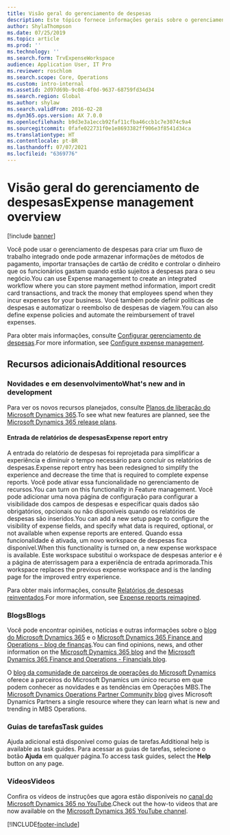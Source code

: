 ```yaml
---
title: Visão geral do gerenciamento de despesas
description: Este tópico fornece informações gerais sobre o gerenciamento de despesas e links para recursos adicionais. Você pode usar o gerenciamento de despesas para criar um fluxo de trabalho integrado onde pode armazenar informações de métodos de pagamento, importar transações de cartão de crédito e controlar o dinheiro que os funcionários gastam quando estão sujeitos a despesas para o seu negócio.
author: ShylaThompson
ms.date: 07/25/2019
ms.topic: article
ms.prod: ''
ms.technology: ''
ms.search.form: TrvExpenseWorkspace
audience: Application User, IT Pro
ms.reviewer: roschlom
ms.search.scope: Core, Operations
ms.custom: intro-internal
ms.assetid: 2d97d69b-9c08-4f0d-9637-68759fd34d34
ms.search.region: Global
ms.author: shylaw
ms.search.validFrom: 2016-02-28
ms.dyn365.ops.version: AX 7.0.0
ms.openlocfilehash: b9d3e3a1eccb92faf11cfba46ccb1c7e3074c9a4
ms.sourcegitcommit: 0fafe022731f0e1e8693382ff906e3f8541d34ca
ms.translationtype: HT
ms.contentlocale: pt-BR
ms.lasthandoff: 07/07/2021
ms.locfileid: "6369776"
---
```

# <a name="expense-management-overview"></a><span data-ttu-id="6e0c6-104">Visão geral do gerenciamento de despesas</span><span class="sxs-lookup"><span data-stu-id="6e0c6-104">Expense management overview</span></span>

[!include [banner](../includes/banner.md)]

<span data-ttu-id="6e0c6-105">Você pode usar o gerenciamento de despesas para criar um fluxo de trabalho integrado onde pode armazenar informações de métodos de pagamento, importar transações de cartão de crédito e controlar o dinheiro que os funcionários gastam quando estão sujeitos a despesas para o seu negócio.</span><span class="sxs-lookup"><span data-stu-id="6e0c6-105">You can use Expense management to create an integrated workflow where you can store payment method information, import credit card transactions, and track the money that employees spend when they incur expenses for your business.</span></span> <span data-ttu-id="6e0c6-106">Você também pode definir políticas de despesas e automatizar o reembolso de despesas de viagem.</span><span class="sxs-lookup"><span data-stu-id="6e0c6-106">You can also define expense policies and automate the reimbursement of travel expenses.</span></span>

<span data-ttu-id="6e0c6-107">Para obter mais informações, consulte [Configurar gerenciamento de despesas](plan-expense-management.md).</span><span class="sxs-lookup"><span data-stu-id="6e0c6-107">For more information, see [Configure expense management](plan-expense-management.md).</span></span>

## <a name="additional-resources"></a><span data-ttu-id="6e0c6-108">Recursos adicionais</span><span class="sxs-lookup"><span data-stu-id="6e0c6-108">Additional resources</span></span>

### <a name="whats-new-and-in-development"></a><span data-ttu-id="6e0c6-109">Novidades e em desenvolvimento</span><span class="sxs-lookup"><span data-stu-id="6e0c6-109">What's new and in development</span></span>

<span data-ttu-id="6e0c6-110">Para ver os novos recursos planejados, consulte [Planos de liberação do Microsoft Dynamics 365](/dynamics365/release-plans/).</span><span class="sxs-lookup"><span data-stu-id="6e0c6-110">To see what new features are planned, see the [Microsoft Dynamics 365 release plans](/dynamics365/release-plans/).</span></span>

#### <a name="expense-report-entry"></a><span data-ttu-id="6e0c6-111">Entrada de relatórios de despesas</span><span class="sxs-lookup"><span data-stu-id="6e0c6-111">Expense report entry</span></span>

<span data-ttu-id="6e0c6-112">A entrada do relatório de despesas foi reprojetada para simplificar a experiência e diminuir o tempo necessário para concluir os relatórios de despesas.</span><span class="sxs-lookup"><span data-stu-id="6e0c6-112">Expense report entry has been redesigned to simplify the experience and decrease the time that is required to complete expense reports.</span></span> <span data-ttu-id="6e0c6-113">Você pode ativar essa funcionalidade no gerenciamento de recursos.</span><span class="sxs-lookup"><span data-stu-id="6e0c6-113">You can turn on this functionality in Feature management.</span></span> <span data-ttu-id="6e0c6-114">Você pode adicionar uma nova página de configuração para configurar a visibilidade dos campos de despesas e especificar quais dados são obrigatórios, opcionais ou não disponíveis quando os relatórios de despesas são inseridos.</span><span class="sxs-lookup"><span data-stu-id="6e0c6-114">You can add a new setup page to configure the visibility of expense fields, and specify what data is required, optional, or not available when expense reports are entered.</span></span> <span data-ttu-id="6e0c6-115">Quando essa funcionalidade é ativada, um novo workspace de despesas fica disponível.</span><span class="sxs-lookup"><span data-stu-id="6e0c6-115">When this functionality is turned on, a new expense workspace is available.</span></span> <span data-ttu-id="6e0c6-116">Este workspace substitui o workspace de despesas anterior e é a página de aterrissagem para a experiência de entrada aprimorada.</span><span class="sxs-lookup"><span data-stu-id="6e0c6-116">This workspace replaces the previous expense workspace and is the landing page for the improved entry experience.</span></span>

<span data-ttu-id="6e0c6-117">Para obter mais informações, consulte [Relatórios de despesas reinventados](ExpenseWorkspaceNew.md).</span><span class="sxs-lookup"><span data-stu-id="6e0c6-117">For more information, see [Expense reports reimagined](ExpenseWorkspaceNew.md).</span></span>

### <a name="blogs"></a><span data-ttu-id="6e0c6-118">Blogs</span><span class="sxs-lookup"><span data-stu-id="6e0c6-118">Blogs</span></span>

<span data-ttu-id="6e0c6-119">Você pode encontrar opiniões, notícias e outras informações sobre o [blog do Microsoft Dynamics 365](https://community.dynamics.com/b/msftdynamicsblog?c=Enterprise) e o [Microsoft Dynamics 365 Finance and Operations - blog de finanças](https://community.dynamics.com/365/financeandoperations/b/financials).</span><span class="sxs-lookup"><span data-stu-id="6e0c6-119">You can find opinions, news, and other information on the [Microsoft Dynamics 365 blog](https://community.dynamics.com/b/msftdynamicsblog?c=Enterprise) and the [Microsoft Dynamics 365 Finance and Operations - Financials blog](https://community.dynamics.com/365/financeandoperations/b/financials).</span></span>

<span data-ttu-id="6e0c6-120">O [blog da comunidade de parceiros de operações do Microsoft Dynamics](https://community.dynamics.com/partner/b/operationspartnercommunityblog) oferece a parceiros do Microsoft Dynamics um único recurso em que podem conhecer as novidades e as tendências em Operações MBS.</span><span class="sxs-lookup"><span data-stu-id="6e0c6-120">The [Microsoft Dynamics Operations Partner Community blog](https://community.dynamics.com/partner/b/operationspartnercommunityblog) gives Microsoft Dynamics Partners a single resource where they can learn what is new and trending in MBS Operations.</span></span>

### <a name="task-guides"></a><span data-ttu-id="6e0c6-121">Guias de tarefas</span><span class="sxs-lookup"><span data-stu-id="6e0c6-121">Task guides</span></span>

<span data-ttu-id="6e0c6-122">Ajuda adicional está disponível como guias de tarefas.</span><span class="sxs-lookup"><span data-stu-id="6e0c6-122">Additional help is available as task guides.</span></span> <span data-ttu-id="6e0c6-123">Para acessar as guias de tarefas, selecione o botão **Ajuda** em qualquer página.</span><span class="sxs-lookup"><span data-stu-id="6e0c6-123">To access task guides, select the **Help** button on any page.</span></span>

### <a name="videos"></a><span data-ttu-id="6e0c6-124">Vídeos</span><span class="sxs-lookup"><span data-stu-id="6e0c6-124">Videos</span></span>

<span data-ttu-id="6e0c6-125">Confira os vídeos de instruções que agora estão disponíveis no [canal do Microsoft Dynamics 365 no YouTube](https://www.youtube.com/channel/UCJGCg4rB3QSs8y_1FquelBQ).</span><span class="sxs-lookup"><span data-stu-id="6e0c6-125">Check out the how-to videos that are now available on the [Microsoft Dynamics 365 YouTube channel](https://www.youtube.com/channel/UCJGCg4rB3QSs8y_1FquelBQ).</span></span>


[!INCLUDE[footer-include](../includes/footer-banner.md)]